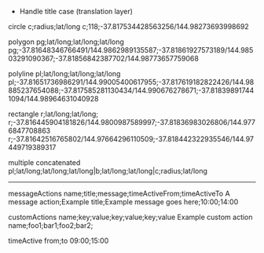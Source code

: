 - Handle title case (translation layer)


circle
c;radius;lat/long
c;118;-37.817534428563256/144.98273693998692

polygon
pg;lat/long;lat/long;lat/long
pg;-37.81648346766491/144.9862989135587;-37.81861927573189/144.98503291090367;-37.81856842387702/144.98773657759068

polyline
pl;lat/long;lat/long;lat/long
pl;-37.81651736986291/144.99005400617955;-37.817619182822426/144.98885237654088;-37.817585281130434/144.990676278671;-37.818398917441094/144.98964631040928

rectangle
r;lat/long;lat/long;
r;-37.816445904181826/144.9800987589997;-37.81836983026806/144.9776847708863
r;-37.81642516765802/144.97664296110509;-37.818442322935546/144.97449719389317

multiple concatenated
pl;lat/long;lat/long;lat/long|b;lat/long;lat/long|c;radius;lat/long

-----------

messageActions
name;title;message;timeActiveFrom;timeActiveTo
A message action;Example title;Example message goes here;10:00;14:00

customActions
name;key;value;key;value;key;value
Example custom action name;foo1;bar1;foo2;bar2;

timeActive
from;to
09:00;15:00
